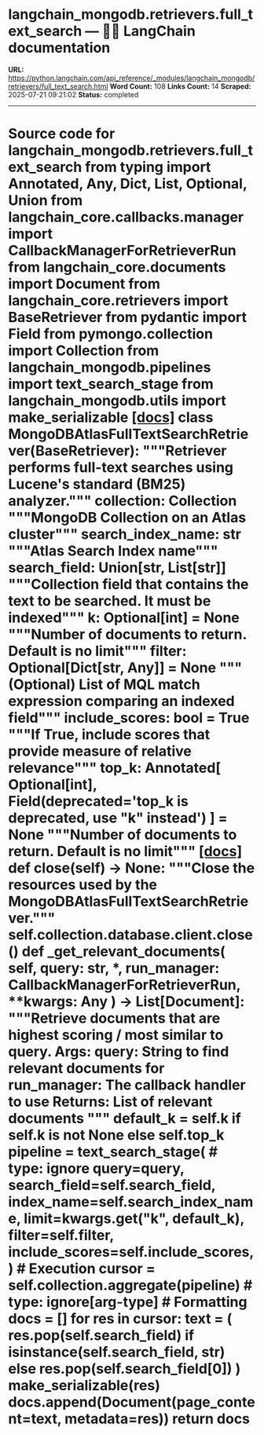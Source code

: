 # langchain_mongodb.retrievers.full_text_search — 🦜🔗 LangChain  documentation

**URL:** https://python.langchain.com/api_reference/_modules/langchain_mongodb/retrievers/full_text_search.html
**Word Count:** 108
**Links Count:** 14
**Scraped:** 2025-07-21 09:21:02
**Status:** completed

---

# Source code for langchain\_mongodb.retrievers.full\_text\_search               from typing import Annotated, Any, Dict, List, Optional, Union          from langchain_core.callbacks.manager import CallbackManagerForRetrieverRun     from langchain_core.documents import Document     from langchain_core.retrievers import BaseRetriever     from pydantic import Field     from pymongo.collection import Collection          from langchain_mongodb.pipelines import text_search_stage     from langchain_mongodb.utils import make_serializable                              [[docs]](https://python.langchain.com/api_reference/mongodb/retrievers/langchain_mongodb.retrievers.full_text_search.MongoDBAtlasFullTextSearchRetriever.html#langchain_mongodb.retrievers.full_text_search.MongoDBAtlasFullTextSearchRetriever)     class MongoDBAtlasFullTextSearchRetriever(BaseRetriever):         """Retriever performs full-text searches using Lucene's standard (BM25) analyzer."""              collection: Collection         """MongoDB Collection on an Atlas cluster"""         search_index_name: str         """Atlas Search Index name"""         search_field: Union[str, List[str]]         """Collection field that contains the text to be searched. It must be indexed"""         k: Optional[int] = None         """Number of documents to return. Default is no limit"""         filter: Optional[Dict[str, Any]] = None         """(Optional) List of MQL match expression comparing an indexed field"""         include_scores: bool = True         """If True, include scores that provide measure of relative relevance"""         top_k: Annotated[             Optional[int], Field(deprecated='top_k is deprecated, use "k" instead')         ] = None         """Number of documents to return. Default is no limit"""                         [[docs]](https://python.langchain.com/api_reference/mongodb/retrievers/langchain_mongodb.retrievers.full_text_search.MongoDBAtlasFullTextSearchRetriever.html#langchain_mongodb.retrievers.full_text_search.MongoDBAtlasFullTextSearchRetriever.close)         def close(self) -> None:             """Close the resources used by the MongoDBAtlasFullTextSearchRetriever."""             self.collection.database.client.close()                             def _get_relevant_documents(             self, query: str, *, run_manager: CallbackManagerForRetrieverRun, **kwargs: Any         ) -> List[Document]:             """Retrieve documents that are highest scoring / most similar  to query.                  Args:                 query: String to find relevant documents for                 run_manager: The callback handler to use             Returns:                 List of relevant documents             """             default_k = self.k if self.k is not None else self.top_k             pipeline = text_search_stage(  # type: ignore                 query=query,                 search_field=self.search_field,                 index_name=self.search_index_name,                 limit=kwargs.get("k", default_k),                 filter=self.filter,                 include_scores=self.include_scores,             )                  # Execution             cursor = self.collection.aggregate(pipeline)  # type: ignore[arg-type]                  # Formatting             docs = []             for res in cursor:                 text = (                     res.pop(self.search_field)                     if isinstance(self.search_field, str)                     else res.pop(self.search_field[0])                 )                 make_serializable(res)                 docs.append(Document(page_content=text, metadata=res))             return docs